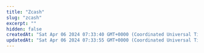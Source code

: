 ```yaml
---
title: "Zcash"
slug: "zcash"
excerpt: ""
hidden: false
createdAt: "Sat Apr 06 2024 07:33:40 GMT+0000 (Coordinated Universal Time)"
updatedAt: "Sat Apr 06 2024 07:33:55 GMT+0000 (Coordinated Universal Time)"
---
```

